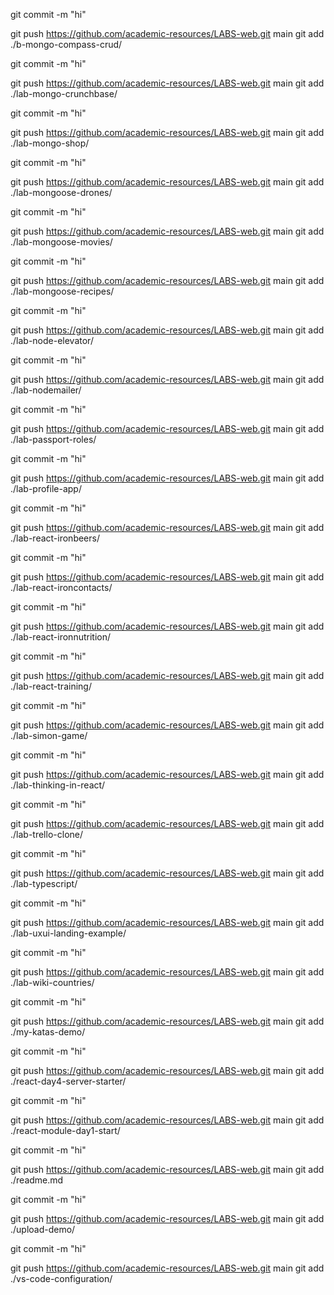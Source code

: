 
git commit -m "hi"

git push https://github.com/academic-resources/LABS-web.git main
git add ./b-mongo-compass-crud/

git commit -m "hi"

git push https://github.com/academic-resources/LABS-web.git main
git add ./lab-mongo-crunchbase/

git commit -m "hi"

git push https://github.com/academic-resources/LABS-web.git main
git add ./lab-mongo-shop/

git commit -m "hi"

git push https://github.com/academic-resources/LABS-web.git main
git add ./lab-mongoose-drones/

git commit -m "hi"

git push https://github.com/academic-resources/LABS-web.git main
git add ./lab-mongoose-movies/

git commit -m "hi"

git push https://github.com/academic-resources/LABS-web.git main
git add ./lab-mongoose-recipes/

git commit -m "hi"

git push https://github.com/academic-resources/LABS-web.git main
git add ./lab-node-elevator/

git commit -m "hi"

git push https://github.com/academic-resources/LABS-web.git main
git add ./lab-nodemailer/

git commit -m "hi"

git push https://github.com/academic-resources/LABS-web.git main
git add ./lab-passport-roles/

git commit -m "hi"

git push https://github.com/academic-resources/LABS-web.git main
git add ./lab-profile-app/

git commit -m "hi"

git push https://github.com/academic-resources/LABS-web.git main
git add ./lab-react-ironbeers/

git commit -m "hi"

git push https://github.com/academic-resources/LABS-web.git main
git add ./lab-react-ironcontacts/

git commit -m "hi"

git push https://github.com/academic-resources/LABS-web.git main
git add ./lab-react-ironnutrition/

git commit -m "hi"

git push https://github.com/academic-resources/LABS-web.git main
git add ./lab-react-training/

git commit -m "hi"

git push https://github.com/academic-resources/LABS-web.git main
git add ./lab-simon-game/

git commit -m "hi"

git push https://github.com/academic-resources/LABS-web.git main
git add ./lab-thinking-in-react/

git commit -m "hi"

git push https://github.com/academic-resources/LABS-web.git main
git add ./lab-trello-clone/

git commit -m "hi"

git push https://github.com/academic-resources/LABS-web.git main
git add ./lab-typescript/

git commit -m "hi"

git push https://github.com/academic-resources/LABS-web.git main
git add ./lab-uxui-landing-example/

git commit -m "hi"

git push https://github.com/academic-resources/LABS-web.git main
git add ./lab-wiki-countries/

git commit -m "hi"

git push https://github.com/academic-resources/LABS-web.git main
git add ./my-katas-demo/

git commit -m "hi"

git push https://github.com/academic-resources/LABS-web.git main
git add ./react-day4-server-starter/

git commit -m "hi"

git push https://github.com/academic-resources/LABS-web.git main
git add ./react-module-day1-start/

git commit -m "hi"

git push https://github.com/academic-resources/LABS-web.git main
git add ./readme.md

git commit -m "hi"

git push https://github.com/academic-resources/LABS-web.git main
git add ./upload-demo/

git commit -m "hi"

git push https://github.com/academic-resources/LABS-web.git main
git add ./vs-code-configuration/
